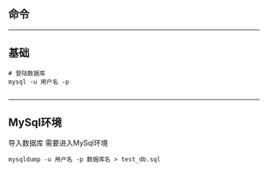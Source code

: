 ## 命令

---
## 基础

```shell
# 登陆数据库
mysql -u 用户名 -p


```

---
## MySql环境


导入数据库 需要进入MySql环境

```
mysqldump -u 用户名 -p 数据库名 > test_db.sql
```

